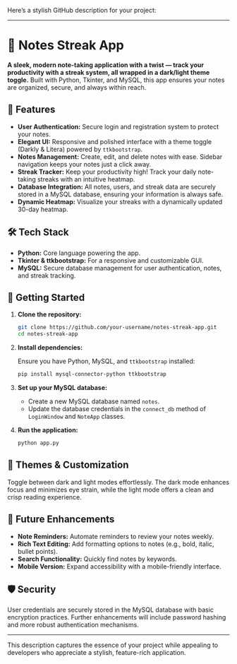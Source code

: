 Here’s a stylish GitHub description for your project:

---

# 📝 Notes Streak App

**A sleek, modern note-taking application with a twist — track your productivity with a streak system, all wrapped in a dark/light theme toggle.** Built with Python, Tkinter, and MySQL, this app ensures your notes are organized, secure, and always within reach.

## 🌟 Features

- **User Authentication:** Secure login and registration system to protect your notes.
- **Elegant UI:** Responsive and polished interface with a theme toggle (Darkly & Litera) powered by `ttkbootstrap`.
- **Notes Management:** Create, edit, and delete notes with ease. Sidebar navigation keeps your notes just a click away.
- **Streak Tracker:** Keep your productivity high! Track your daily note-taking streaks with an intuitive heatmap.
- **Database Integration:** All notes, users, and streak data are securely stored in a MySQL database, ensuring your information is always safe.
- **Dynamic Heatmap:** Visualize your streaks with a dynamically updated 30-day heatmap.

## 🛠️ Tech Stack

- **Python:** Core language powering the app.
- **Tkinter & ttkbootstrap:** For a responsive and customizable GUI.
- **MySQL:** Secure database management for user authentication, notes, and streak tracking.

## 🚀 Getting Started

1. **Clone the repository:**

   ```bash
   git clone https://github.com/your-username/notes-streak-app.git
   cd notes-streak-app
   ```

2. **Install dependencies:**

   Ensure you have Python, MySQL, and `ttkbootstrap` installed:

   ```bash
   pip install mysql-connector-python ttkbootstrap
   ```

3. **Set up your MySQL database:**

   - Create a new MySQL database named `notes`.
   - Update the database credentials in the `connect_db` method of `LoginWindow` and `NoteApp` classes.

4. **Run the application:**

   ```bash
   python app.py
   ```

## 🎨 Themes & Customization

Toggle between dark and light modes effortlessly. The dark mode enhances focus and minimizes eye strain, while the light mode offers a clean and crisp reading experience.

## 🎯 Future Enhancements

- **Note Reminders:** Automate reminders to review your notes weekly.
- **Rich Text Editing:** Add formatting options to notes (e.g., bold, italic, bullet points).
- **Search Functionality:** Quickly find notes by keywords.
- **Mobile Version:** Expand accessibility with a mobile-friendly interface.

## 🛡️ Security

User credentials are securely stored in the MySQL database with basic encryption practices. Further enhancements will include password hashing and more robust authentication mechanisms.

---

This description captures the essence of your project while appealing to developers who appreciate a stylish, feature-rich application.
